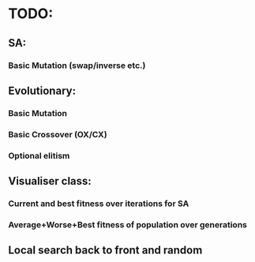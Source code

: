# TODO:


## SA:

### Basic Mutation (swap/inverse etc.)

## Evolutionary:

### Basic Mutation

### Basic Crossover (OX/CX)

### Optional elitism

## Visualiser class:

### Current and best fitness over iterations for SA

### Average+Worse+Best fitness of population over generations

## Local search back to front and random